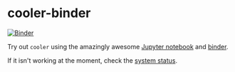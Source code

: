 # cooler-binder

[![Binder](http://mybinder.org/badge.svg)](http://mybinder.org:/repo/mirnylab/cooler-binder)

Try out `cooler` using the amazingly awesome [Jupyter notebook](http://jupyter.org/) and [binder](http://mybinder.org/).

If it isn't working at the moment, check the [system status](http://mybinder.org/status).

